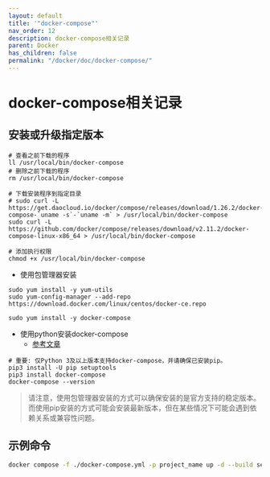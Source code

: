 ```yaml
---
layout: default
title: '"docker-compose"'
nav_order: 12
description: docker-compose相关记录
parent: Docker
has_children: false
permalink: "/docker/doc/docker-compose/"
---
```


# docker-compose相关记录

## 安装或升级指定版本

```shell
# 查看之前下载的程序
ll /usr/local/bin/docker-compose
# 删除之前下载的程序
rm /usr/local/bin/docker-compose

# 下载安装程序到指定目录
# sudo curl -L https://get.daocloud.io/docker/compose/releases/download/1.26.2/docker-compose-`uname -s`-`uname -m` > /usr/local/bin/docker-compose
sudo curl -L https://github.com/docker/compose/releases/download/v2.11.2/docker-compose-linux-x86_64 > /usr/local/bin/docker-compose

# 添加执行权限
chmod +x /usr/local/bin/docker-compose

```

- 使用包管理器安装

```shell
sudo yum install -y yum-utils
sudo yum-config-manager --add-repo https://download.docker.com/linux/centos/docker-ce.repo

sudo yum install -y docker-compose

```

- 使用python安装docker-compose
  - [参考文章](https://help.aliyun.com/zh/ecs/use-cases/deploy-and-use-docker-on-alibaba-cloud-linux-2-instances)

```shell
# 重要: 仅Python 3及以上版本支持docker-compose，并请确保已安装pip。
pip3 install -U pip setuptools
pip3 install docker-compose
docker-compose --version
```

> 请注意，使用包管理器安装的方式可以确保安装的是官方支持的稳定版本。而使用pip安装的方式可能会安装最新版本，但在某些情况下可能会遇到依赖关系或兼容性问题。

## 示例命令

```bash
docker compose -f ./docker-compose.yml -p project_name up -d --build service_name
```
